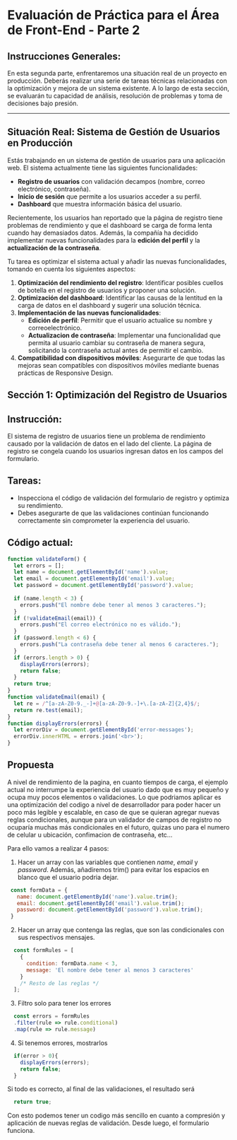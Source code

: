 # Evaluación de Práctica para el Área de Front-End - Parte 2

## Instrucciones Generales:
En esta segunda parte, enfrentaremos una situación real de un proyecto en producción.
Deberás realizar una serie de tareas técnicas relacionadas con la optimización y mejora
de un sistema existente. A lo largo de esta sección, se evaluarán tu capacidad de análisis,
resolución de problemas y toma de decisiones bajo presión.

---

## Situación Real: Sistema de Gestión de Usuarios en Producción

Estás trabajando en un sistema de gestión de usuarios para una aplicación web. El
sistema actualmente tiene las siguientes funcionalidades:

- **Registro de usuarios** con validación decampos (nombre, correo electrónico, contraseña).
- **Inicio de sesión** que permite a los usuarios acceder a su perfil.
- **Dashboard** que muestra información básica del usuario.

Recientemente, los usuarios han reportado que la página de registro tiene problemas de rendimiento y que el dashboard se carga de forma lenta cuando hay demasiados datos. Además, la compañía ha decidido implementar nuevas funcionalidades para la **edición del perfil** y la **actualización de la contraseña**.

Tu tarea es optimizar el sistema actual y añadir las nuevas funcionalidades, tomando en
cuenta los siguientes aspectos:

1. **Optimización del rendimiento del registro**: Identificar posibles cuellos de botella en el registro de usuarios y proponer una solución.
2. **Optimización del dashboard**: Identificar las causas de la lentitud en la carga de datos en el dashboard y sugerir una solución técnica.
3. **Implementación de las nuevas funcionalidades**:
    - **Edición de perfil**: Permitir que el usuario actualice su nombre y correoelectrónico.
    - **Actualizacion de contraseña**: Implementar una funcionalidad que permita al usuario cambiar su contraseña de manera segura, solicitando la contraseña actual antes de permitir el cambio.
4. **Compatibilidad con dispositivos móviles**: Asegurarte de que todas las mejoras sean compatibles con dispositivos móviles mediante buenas prácticas de Responsive Design.

## Sección 1: Optimización del Registro de Usuarios

## Instrucción:
El sistema de registro de usuarios tiene un problema de rendimiento causado por la validación de datos en el lado del cliente. La página de registro se congela cuando los usuarios ingresan datos en los campos del formulario.

## Tareas:
- Inspecciona el código de validación del formulario de registro y optimiza su rendimiento.
- Debes asegurarte de que las validaciones continúan funcionando correctamente sin comprometer la experiencia del usuario.

## Código actual:
```js
function validateForm() {
  let errors = [];
  let name = document.getElementById('name').value;
  let email = document.getElementById('email').value;
  let password = document.getElementById('password').value;
  
  if (name.length < 3) {
    errors.push("El nombre debe tener al menos 3 caracteres.");
  }
  if (!validateEmail(email)) {
    errors.push("El correo electrónico no es válido.");
  }
  if (password.length < 6) {
    errors.push("La contraseña debe tener al menos 6 caracteres.");
  }
  if (errors.length > 0) {
    displayErrors(errors);
    return false;
  }
  return true;
}
function validateEmail(email) {
  let re = /^[a-zA-Z0-9._-]+@[a-zA-Z0-9.-]+\.[a-zA-Z]{2,4}$/;
  return re.test(email);
}
function displayErrors(errors) {
  let errorDiv = document.getElementById('error-messages');
  errorDiv.innerHTML = errors.join('<br>');
}
```

## Propuesta

A nivel de rendimiento de la pagina, en cuanto tiempos de carga, el ejemplo actual no interrumpe la experiencia del usuario dado que es muy pequeño y ocupa muy pocos elementos o validaciones. Lo que podriamos aplicar es una optimización del codigo a nivel de desarrollador para poder hacer un poco más legible y escalable, en caso de que se quieran agregar nuevas reglas condicionales, aunque para un validador de campos de registro no ocuparía muchas más condicionales en el futuro, quizas uno para el numero de celular u ubicación, confimacion de contraseña, etc...

Para ello vamos a realizar 4 pasos:
1. Hacer un array con las variables que contienen *name*, *email* y *password*. Además, añadiremos trim() para evitar los espacios en blanco que el usuario podria dejar.
 ```js
  const formData = {
    name: document.getElementById('name').value.trim();
    email: document.getElementById('email').value.trim();
    password: document.getElementById('password').value.trim();
  }
 ```
2. Hacer un array que contenga las reglas, que son las condicionales con sus respectivos mensajes.
```js
  const formRules = [
    {
      condition: formData.name < 3,
      message: 'El nombre debe tener al menos 3 caracteres'
    }
    /* Resto de las reglas */
  ];
``` 

3. Filtro solo para tener los errores
```js
  const errors = formRules
  .filter(rule => rule.conditional)
  .map(rule => rule.message)
```

4. Si tenemos errores, mostrarlos 
```js
  if(error > 0){
    displayErrors(errors);
    return false;
  }
```

Si todo es correcto, al final de las validaciones, el resultado será
```js
  return true;
```

Con esto podemos tener un codigo más sencillo en cuanto a compresión y aplicación de nuevas reglas de validación. Desde luego, el formulario funciona.